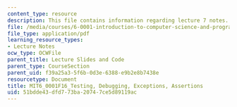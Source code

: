 ```yaml
---
content_type: resource
description: This file contains information regarding lecture 7 notes.
file: /media/courses/6-0001-introduction-to-computer-science-and-programming-in-python-fall-2016/51bdde43dfd773ba20747ce5d89119ac_MIT6_0001F16_Lec7.pdf
file_type: application/pdf
learning_resource_types:
- Lecture Notes
ocw_type: OCWFile
parent_title: Lecture Slides and Code
parent_type: CourseSection
parent_uid: f39a25a3-5f6b-0d3e-6388-e9b2e8b7438e
resourcetype: Document
title: MIT6_0001F16_Testing, Debugging, Exceptions, Assertions
uid: 51bdde43-dfd7-73ba-2074-7ce5d89119ac
---
```

